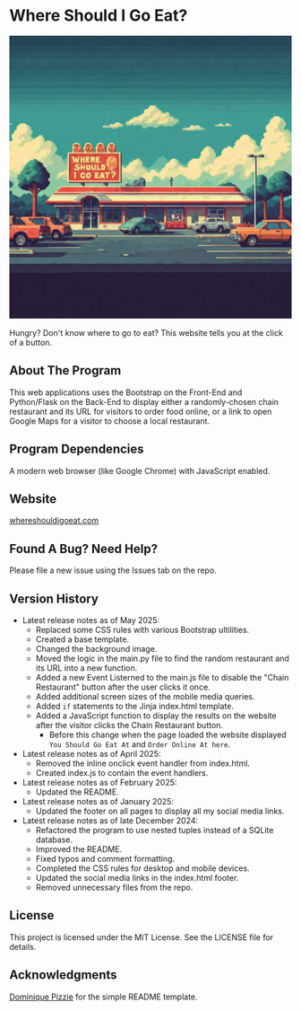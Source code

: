 # Where Should I Go Eat?

![A fast food restaurant on a sunny afternoon with vehicles parked in the parking lot attached to the restaurant. Above the restaurant is a sign with the phrase: Where Should I Go Eat](static/images/where_should_I_go_eat_gemini_generated.jpeg)

Hungry? Don't know where to go to eat? This website tells you at the click of a button.

## About The Program

This web applications uses the Bootstrap on the Front-End and Python/Flask on the Back-End to display either a
randomly-chosen chain restaurant and its URL for visitors to order food online, or a link to open Google Maps for a
visitor to choose a local restaurant.

## Program Dependencies

A modern web browser (like Google Chrome) with JavaScript enabled.

## Website

[whereshouldigoeat.com](https://www.whereshouldigoeat.com/)

## Found A Bug? Need Help?

Please file a new issue using the Issues tab on the repo.

## Version History

* Latest release notes as of May 2025:
    - Replaced some CSS rules with various Bootstrap ultilities.
    - Created a base template.
    - Changed the background image.
    - Moved the logic in the main.py file to find the random restaurant and its URL into a new function.
    - Added a new Event Listerned to the main.js file to disable the "Chain Restaurant" button after the user clicks it once.
    - Added additional screen sizes of the mobile media queries.
    - Added `if` statements to the Jinja index.html template.
    - Added a JavaScript function to display the results on the website after the visitor clicks the Chain Restaurant button.
        - Before this change when the page loaded the website displayed `You Should Go Eat At` and `Order Online At here`.
* Latest release notes as of April 2025:
    - Removed the inline onclick event handler from index.html.
    - Created index.js to contain the event handlers.
* Latest release notes as of February 2025:
    - Updated the README.
* Latest release notes as of January 2025:
    - Updated the footer on all pages to display all my social media links.
* Latest release notes as of late December 2024:
    - Refactored the program to use nested tuples instead of a SQLite database.
    - Improved the README.
    - Fixed typos and comment formatting.
    - Completed the CSS rules for desktop and mobile devices.
    - Updated the social media links in the index.html footer.
    - Removed unnecessary files from the repo.

## License

This project is licensed under the MIT License. See the LICENSE file for details.

## Acknowledgments

[Dominique Pizzie](https://gist.github.com/DomPizzie) for the simple README template.
